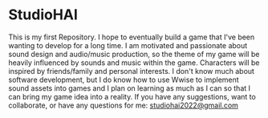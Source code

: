 # StudioHAI
This is my first Repository.
I hope to eventually build a game that I've been wanting to develop for a long time. I am motivated and passionate about sound design and audio/music production, so the theme of my game will be heavily influenced by sounds and music within the game. Characters will be inspired by friends/family and personal interests. I don't know much about software development, but I do know how to use Wwise to implement sound assets into games and I plan on learning as much as I can so that I can bring my game idea into a reality. If you have any suggestions, want to collaborate, or have any questions for me: studiohai2022@gmail.com
